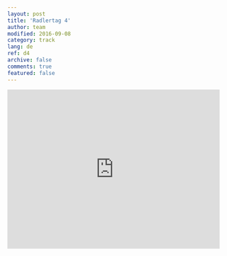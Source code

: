```yaml
---   
layout: post 
title: 'Radlertag 4'  
author: team 
modified: 2016-09-08
category: track 
lang: de 
ref: d4
archive: false 
comments: true 
featured: false 
--- 
```


                                                                                                                                                                                                                                                                                                                                                                                                                                                                                                              

<iframe width='480' height='360' src='http://track-kit.net/maps_s3/?v=embed&track=229819.gpx' frameborder='0' allowfullscreen></iframe>